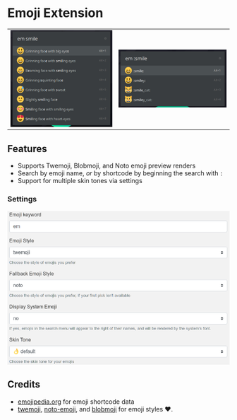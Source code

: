 # Emoji Extension

<table>
  <tr>
    <td><img src="screenshots/search.png"></td>
    <td><img src="screenshots/shortcode-search.png"></td>
  </tr>
</table>

## Features

- Supports Twemoji, Blobmoji, and Noto emoji preview renders
- Search by emoji name, *or* by shortcode by beginning the search with `:`
- Support for multiple skin tones via settings

### Settings

![](screenshots/preferences.png)

## Credits

- [emojipedia.org](https://emojipedia.org/) for emoji shortcode data
- [twemoji](https://github.com/twitter/twemoji), [noto-emoji](https://github.com/googlefonts/noto-emoji), and [blobmoji](https://github.com/C1710/blobmoji) for emoji styles :heart:.
